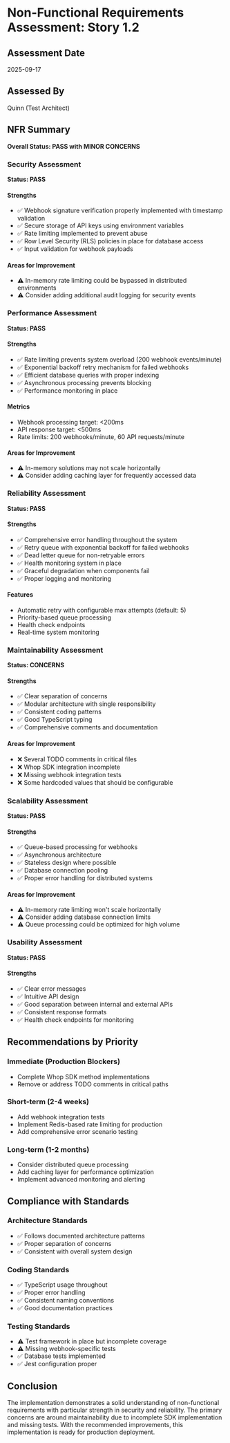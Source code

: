 # Non-Functional Requirements Assessment: Story 1.2

## Assessment Date
2025-09-17

## Assessed By
Quinn (Test Architect)

## NFR Summary
**Overall Status: PASS with MINOR CONCERNS**

### Security Assessment
**Status: PASS**

#### Strengths
- ✅ Webhook signature verification properly implemented with timestamp validation
- ✅ Secure storage of API keys using environment variables
- ✅ Rate limiting implemented to prevent abuse
- ✅ Row Level Security (RLS) policies in place for database access
- ✅ Input validation for webhook payloads

#### Areas for Improvement
- ⚠️ In-memory rate limiting could be bypassed in distributed environments
- ⚠️ Consider adding additional audit logging for security events

### Performance Assessment
**Status: PASS**

#### Strengths
- ✅ Rate limiting prevents system overload (200 webhook events/minute)
- ✅ Exponential backoff retry mechanism for failed webhooks
- ✅ Efficient database queries with proper indexing
- ✅ Asynchronous processing prevents blocking
- ✅ Performance monitoring in place

#### Metrics
- Webhook processing target: <200ms
- API response target: <500ms
- Rate limits: 200 webhooks/minute, 60 API requests/minute

#### Areas for Improvement
- ⚠️ In-memory solutions may not scale horizontally
- ⚠️ Consider adding caching layer for frequently accessed data

### Reliability Assessment
**Status: PASS**

#### Strengths
- ✅ Comprehensive error handling throughout the system
- ✅ Retry queue with exponential backoff for failed webhooks
- ✅ Dead letter queue for non-retryable errors
- ✅ Health monitoring system in place
- ✅ Graceful degradation when components fail
- ✅ Proper logging and monitoring

#### Features
- Automatic retry with configurable max attempts (default: 5)
- Priority-based queue processing
- Health check endpoints
- Real-time system monitoring

### Maintainability Assessment
**Status: CONCERNS**

#### Strengths
- ✅ Clear separation of concerns
- ✅ Modular architecture with single responsibility
- ✅ Consistent coding patterns
- ✅ Good TypeScript typing
- ✅ Comprehensive comments and documentation

#### Areas for Improvement
- ❌ Several TODO comments in critical files
- ❌ Whop SDK integration incomplete
- ❌ Missing webhook integration tests
- ❌ Some hardcoded values that should be configurable

### Scalability Assessment
**Status: PASS**

#### Strengths
- ✅ Queue-based processing for webhooks
- ✅ Asynchronous architecture
- ✅ Stateless design where possible
- ✅ Database connection pooling
- ✅ Proper error handling for distributed systems

#### Areas for Improvement
- ⚠️ In-memory rate limiting won't scale horizontally
- ⚠️ Consider adding database connection limits
- ⚠️ Queue processing could be optimized for high volume

### Usability Assessment
**Status: PASS**

#### Strengths
- ✅ Clear error messages
- ✅ Intuitive API design
- ✅ Good separation between internal and external APIs
- ✅ Consistent response formats
- ✅ Health check endpoints for monitoring

## Recommendations by Priority

### Immediate (Production Blockers)
- Complete Whop SDK method implementations
- Remove or address TODO comments in critical paths

### Short-term (2-4 weeks)
- Add webhook integration tests
- Implement Redis-based rate limiting for production
- Add comprehensive error scenario testing

### Long-term (1-2 months)
- Consider distributed queue processing
- Add caching layer for performance optimization
- Implement advanced monitoring and alerting

## Compliance with Standards

### Architecture Standards
- ✅ Follows documented architecture patterns
- ✅ Proper separation of concerns
- ✅ Consistent with overall system design

### Coding Standards
- ✅ TypeScript usage throughout
- ✅ Proper error handling
- ✅ Consistent naming conventions
- ✅ Good documentation practices

### Testing Standards
- ⚠️ Test framework in place but incomplete coverage
- ⚠️ Missing webhook-specific tests
- ✅ Database tests implemented
- ✅ Jest configuration proper

## Conclusion

The implementation demonstrates a solid understanding of non-functional requirements with particular strength in security and reliability. The primary concerns are around maintainability due to incomplete SDK implementation and missing tests. With the recommended improvements, this implementation is ready for production deployment.